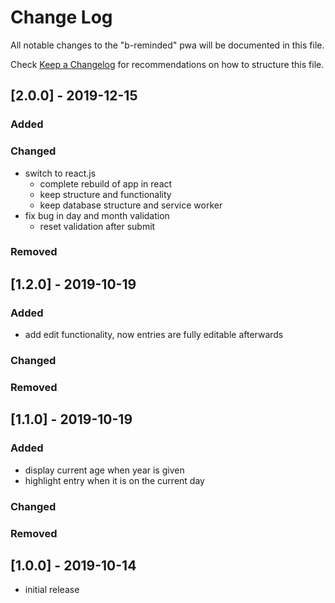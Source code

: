 # Change Log

All notable changes to the "b-reminded" pwa will be documented in this file.

Check [Keep a Changelog](http://keepachangelog.com/) for recommendations on how to structure this file.


## [2.0.0] - 2019-12-15
### Added

### Changed
- switch to react.js
  - complete rebuild of app in react
  - keep structure and functionality
  - keep database structure and service worker
- fix bug in day and month validation
  - reset validation after submit

### Removed


## [1.2.0] - 2019-10-19
### Added
- add edit functionality, now entries are fully editable afterwards

### Changed

### Removed


## [1.1.0] - 2019-10-19
### Added
- display current age when year is given
- highlight entry when it is on the current day

### Changed

### Removed


## [1.0.0] - 2019-10-14
- initial release
